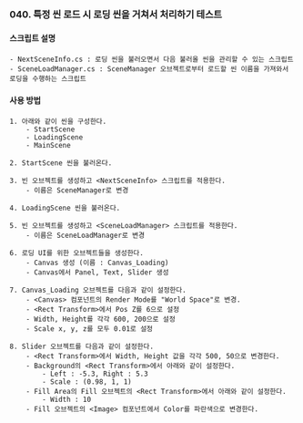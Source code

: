 ### 040. 특정 씬 로드 시 로딩 씬을 거쳐서 처리하기 테스트


#### 스크립트 설명 
	- NextSceneInfo.cs : 로딩 씬을 불러오면서 다음 불러올 씬을 관리할 수 있는 스크립트
	- SceneLoadManager.cs : SceneManager 오브젝트로부터 로드할 씬 이름을 가져와서 로딩을 수행하는 스크립트


#### 사용 방법 
	1. 아래와 같이 씬을 구성한다.
		- StartScene
		- LoadingScene
		- MainScene

	2. StartScene 씬을 불러온다.

	3. 빈 오브젝트를 생성하고 <NextSceneInfo> 스크립트를 적용한다.
		- 이름은 SceneManager로 변경

	4. LoadingScene 씬을 불러온다.

	5. 빈 오브젝트를 생성하고 <SceneLoadManager> 스크립트를 적용한다.
		- 이름은 SceneLoadManager로 변경 

	6. 로딩 UI를 위한 오브젝트들을 생성한다.
		- Canvas 생성 (이름 : Canvas_Loading)
		- Canvas에서 Panel, Text, Slider 생성

	7. Canvas_Loading 오브젝트를 다음과 같이 설정한다.
		- <Canvas> 컴포넌트의 Render Mode를 "World Space"로 변경.
		- <Rect Transform>에서 Pos Z를 6으로 설정
		- Width, Height를 각각 600, 200으로 설정
		- Scale x, y, z를 모두 0.01로 설정

	8. Slider 오브젝트를 다음과 같이 설정한다.
		- <Rect Transform>에서 Width, Height 값을 각각 500, 50으로 변경한다.
		- Background의 <Rect Transform>에서 아래와 같이 설정한다.
			- Left : -5.3, Right : 5.3
			- Scale : (0.98, 1, 1)
		- Fill Area의 Fill 오브젝트의 <Rect Transform>에서 아래와 같이 설정한다.
			- Width : 10
		- Fill 오브젝트의 <Image> 컴포넌트에서 Color를 파란색으로 변경한다.




